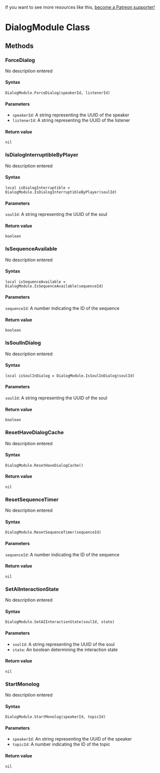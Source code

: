 <!-- TITLE: DialogModule -->

If you want to see more resources like this, [become a Patreon supporter!](https://www.patreon.com/fireundubh) 

# DialogModule Class
## Methods

### ForceDialog

No description entered

#### **Syntax**

`DialogModule.ForceDialog(speakerId, listenerId)`

#### **Parameters**

* `speakerId`: A string representing the UUID of the speaker
* `listenerId`: A string representing the UUID of the listener

#### **Return value**

`nil`


### IsDialogInterruptibleByPlayer

No description entered

#### **Syntax**

`local isDialogInterruptible = DialogModule.IsDialogInterruptibleByPlayer(soulId)`

#### **Parameters**

`soulId`: A string representing the UUID of the soul

#### **Return value**

`boolean`


### IsSequenceAvailable

No description entered

#### **Syntax**

`local isSequenceAvailable = DialogModule.IsSequenceAvailable(sequenceId)`

#### **Parameters**

`sequenceId`: A number indicating the ID of the sequence

#### **Return value**

`boolean`


### IsSoulInDialog

No description entered

#### **Syntax**

`local isSoulInDialog = DialogModule.IsSoulInDialog(soulId)`

#### **Parameters**

`soulId`: A string representing the UUID of the soul

#### **Return value**

`boolean`


### ResetHaveDialogCache

No description entered

#### **Syntax**

`DialogModule.ResetHaveDialogCache()`

#### **Return value**

`nil`


### ResetSequenceTimer

No description entered

#### **Syntax**

`DialogModule.ResetSequenceTimer(sequenceId)`

#### **Parameters**

`sequenceId`: A number indicating the ID of the sequence

#### **Return value**

`nil`


### SetAIInteractionState

No description entered

#### **Syntax**

`DialogModule.SetAIInteractionState(soulId, state)`

#### **Parameters**

* `soulId`: A string representing the UUID of the soul
* `state`: An boolean determining the interaction state

#### **Return value**

`nil`


### StartMonolog

No description entered

#### **Syntax**

`DialogModule.StartMonolog(speakerId, topicId)`

#### **Parameters**

* `speakerId`: An string representing the UUID of the speaker
* `topicId`: A number indicating the ID of the topic

#### **Return value**

`nil`